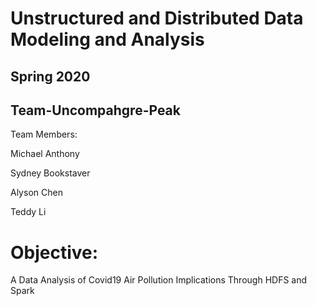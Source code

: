 # Unstructured and Distributed Data Modeling and Analysis
## Spring 2020
  
## Team-Uncompahgre-Peak

Team Members:

Michael Anthony

Sydney Bookstaver

Alyson Chen

Teddy Li

# Objective:

A Data Analysis of Covid19 Air Pollution Implications Through HDFS and Spark
